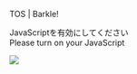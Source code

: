 TOS | Barkle!

JavaScriptを有効にしてください  
Please turn on your JavaScript

![](/static-assets/splash.png?1728889250662)
